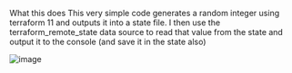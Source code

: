 What this does
This very simple code generates a random integer using terraform 11 and outputs it into a state file. I then use the terraform_remote_state data source to read that value from the state and output it to the console (and save it in the state also)

![image](https://user-images.githubusercontent.com/46765905/122204364-622d5180-cee2-11eb-8f13-7a7aafa67481.png)
